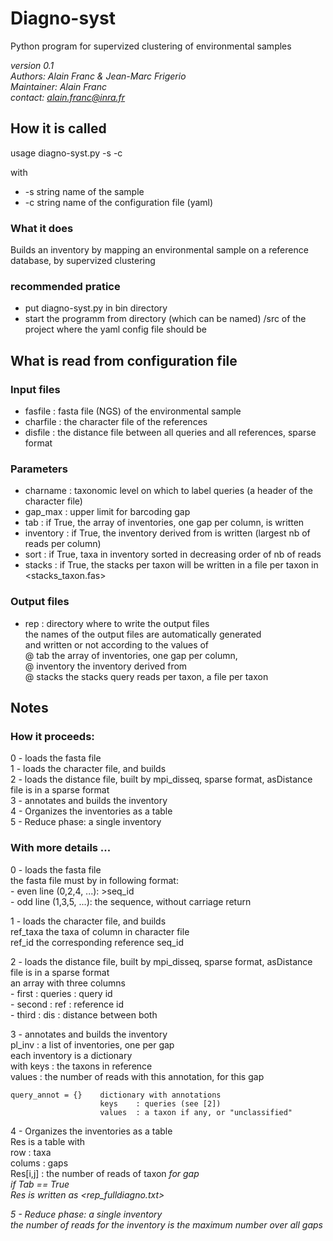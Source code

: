 # Diagno-syst

Python program for supervized clustering of environmental samples

*version 0.1*    
*Authors: Alain Franc & Jean-Marc Frigerio*    
*Maintainer: Alain Franc*    
*contact: alain.franc@inra.fr*    


## How it is called   


usage	diagno-syst.py -s <sample> -c <yamlfile> 


with   

* -s		string	name of the sample	  
* -c		string	name of the configuration file (yaml)   


### What it does

Builds an inventory by mapping an environmental sample on a reference database, by supervized clustering   

### recommended pratice

* put diagno-syst.py in bin directory
* start the programm from directory (which can be named) /src of the project where the yaml config file should be


## What is read from configuration file

### Input files

* fasfile   : fasta file (NGS) of the environmental sample
* charfile  : the character file of the references
* disfile   : the distance file between all queries and all references, sparse format

### Parameters

* charname  : taxonomic level on which to label queries (a header of the character file)
* gap_max   : upper limit for barcoding gap
* tab       : if True, the array of inventories, one gap per column, is written
* inventory : if True, the inventory derived from <Tab> is written (largest nb of reads per column)
* sort      : if True, taxa in inventory sorted in decreasing order of nb of reads
* stacks    : if True, the stacks per taxon will be written in a file per taxon in <stacks_taxon.fas>

### Output files

* rep       : directory where to write the output files   
              the names of the output files are automatically generated   
              and written or not according to the values of   
                @ tab           the array of inventories, one gap per column,   
                @ inventory     the inventory derived from <Tab>    
                @ stacks        the stacks query reads per taxon, a file per taxon   

## Notes


### How it proceeds:

0 - loads the fasta file   
1 - loads the character file, and builds   
2 - loads the distance file, built by mpi_disseq, sparse format, asDistance file is in a sparse format    
3 - annotates and builds the inventory   
4 - Organizes the inventories as a table   
5 - Reduce phase: a single inventory   

### With more details ...    

0 - loads the fasta file   
    the fasta file must by in following format:   
        - even line (0,2,4, ...): >seq_id   
        - odd line  (1,3,5, ...): the sequence, without carriage return   

1 - loads the character file, and builds   
    ref_taxa    the taxa of column <charname> in character file   
    ref_id      the corresponding reference seq_id   

2 - loads the distance file, built by mpi_disseq, sparse format, asDistance file is in a sparse format    
    an array <Dis> with three columns   
    - first     : queries   : query id   
    - second    : ref       : reference id   
    - third     : dis       : distance between both   

3 - annotates and builds the inventory   
    pl_inv  : a list of inventories, one per gap   
                each inventory is a dictionary   
                with    keys    : the taxons in reference   
                        values  : the number of reads with this annotation, for this gap   

    query_annot = {}    dictionary with annotations   
                        keys    : queries (see [2])   
                        values  : a taxon if any, or "unclassified"    

4 - Organizes the inventories as a table   
    Res is a table with   
        row         : taxa    
        colums      : gaps   
        Res[i,j]    : the number of reads of taxon <i> for gap <j>   
    if Tab == True   
        Res is written as <rep_fulldiagno.txt>   

5 - Reduce phase: a single inventory   
    the number of reads for the inventory is the maximum number over all gaps   
